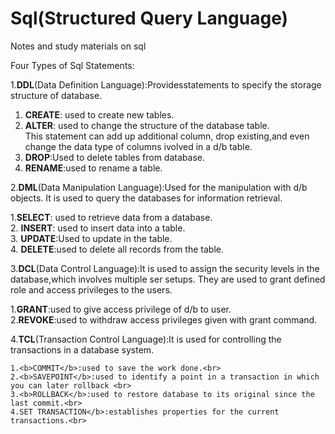 # Sql(Structured Query Language)

Notes and study materials on sql

Four Types of Sql Statements:<br>

1.<b>DDL</b>(Data Definition Language):Providesstatements to specify the storage structure of database.<br>

1. <b>CREATE</b>: used to create new tables.<br>
2. <b>ALTER</b>: used to change the structure of the database table.<br>
    This statement can add up additional column, drop existing,and even change the data type of columns ivolved in a d/b table.<br>
3. <b>DROP</b>:Used to delete tables from database.<br>
4. <b>RENAME</b>:used to rename a table.<br>

2.<b>DML</b>(Data Manipulation Language):Used for the manipulation with d/b objects.
                                It is used to query the databases for information retrieval.
                                
1.<b>SELECT</b>: used to retrieve data from a database.<br>
2. <b>INSERT</b>: used to insert data into a table.<br>
3. <b>UPDATE</b>:Used to update in the table.<br>
4. <b>DELETE</b>:used to delete all records from the table.<br>


3.<b>DCL</b>(Data Control Language):It is used to assign the security levels in the database,which involves multiple ser setups.
          They are used to grant defined role and access privileges to the users.<br>
          
 1.<b>GRANT</b>:used to give access privilege of d/b to user.<br>
 2.<b>REVOKE</b>:used to withdraw access privileges given with grant command.<br>
 
 
 4.<b>TCL</b>(Transaction Control Language):It is used for controlling the transactions in a database system.<br>
 
    1.<b>COMMIT</b>:used to save the work done.<br>
    2.<b>SAVEPOINT</b>:used to identify a point in a transaction in which you can later rollback <br>
    3.<b>ROLLBACK</b>:used to restore database to its original since the last commit.<br>
    4.SET TRANSACTION</b>:establishes properties for the current transactions.<br>
 
 
         

